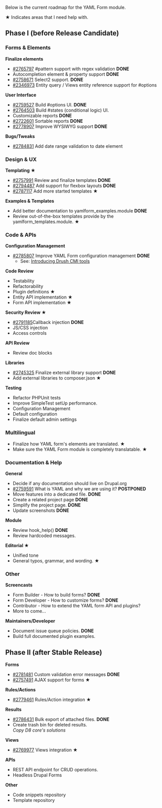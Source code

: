 Below is the current roadmap for the YAML Form module.

★ Indicates areas that I need help with. 

Phase I (before Release Candidate)
----------------------------------

### Forms & Elements 

**Finalize elements**

- [#2765797](https://www.drupal.org/node/2765797) 
  \#pattern support with regex validation **DONE** 
- Autocompletion element & property support **DONE**
- [#2758671](https://www.drupal.org/node/2758671) 
  Select2 support. **DONE**
- [#2346973](https://www.drupal.org/node/2346973) 
  Entity query / Views entity reference support for #options 

**User Interface**

- [#2759527](https://www.drupal.org/node/2759527) 
  Build #options UI. **DONE** 
- [#2764503](https://www.drupal.org/node/2764503) 
  Build #states (conditional logic) UI. 
- Customizable reports **DONE**
- [#2722601](https://www.drupal.org/node/2722601)
  Sortable reports **DONE**
- [#2778907](https://www.drupal.org/node/2778907)
  Improve WYSIWYG support **DONE**

**Bugs/Tweaks**

- [#2784831](https://www.drupal.org/node/2784831)
  Add date range validation to date element

### Design & UX 

**Templating ★**

- [#2757991](https://www.drupal.org/node/2757991)
  Review and finalize templates  **DONE**
- [#2794487](https://www.drupal.org/node/2794487) 
  Add support for flexbox layouts **DONE**
- [#2787117](https://www.drupal.org/node/2787117)
  Add more started templates ★
  
**Examples & Templates**

- Add better documentation to yamlform_examples.module **DONE**
- Review out-of-the-box templates provide by the yamlform_templates.module. ★ 

### Code & APIs 

**Configuration Management**

- [#2785807](https://www.drupal.org/node/2785807) 
  Improve YAML Form configuration management **DONE**
    - See: [Introducing Drush CMI tools](https://www.previousnext.com.au/blog/introducing-drush-cmi-tools)

**Code Review**

- Testability
- Refactorability
- Plugin definitions ★
- Entity API implementation ★
- Form API implementation ★

**Security Review ★**

- [#2791185](https://www.drupal.org/node/2791185)Callback injection **DONE**
- JS/CSS injection
- Access controls

**API Review**

- Review doc blocks

**Libraries**

- [#2745325](https://www.drupal.org/node/2745325)
  Finalize external library support **DONE**
- Add external libraries to composer.json ★

**Testing**

- Refactor PHPUnit tests
- Improve SimpleTest setUp performance.
- Configuration Management
- Default configuration
- Finalize default admin settings

### Multilingual 

- Finalize how YAML form's elements are translated. ★
- Make sure the YAML Form module is completely translatable. ★

### Documentation & Help 

**General**

- Decide if any documentation should live on Drupal.org
- [#2759591](https://www.drupal.org/node/2759591)
  What is YAML and why we are using it? **POSTPONED**
- Move features into a dedicated file. **DONE**
- Create a related project page **DONE**
- Simplify the project page. **DONE**
- Update screenshots **DONE**

**Module**

- Review hook_help() **DONE**
- Review hardcoded messages.

**Editorial ★**

- Unified tone
- General typos, grammar, and wording. ★

### Other 

**Screencasts**

- Form Builder - How to build forms? **DONE**
- Form Developer - How to customize forms? **DONE**
- Contributor - How to extend the YAML form API and plugins?
- More to come...

**Maintainers/Developer**

- Document issue queue policies. **DONE**
- Build full documented plugin examples.


Phase II (after Stable Release)
-------------------------------

**Forms**

- [#2781481](https://www.drupal.org/node/2781481)
  Custom validation error messages **DONE**
- [#2757491](https://www.drupal.org/node/2757491) 
  AJAX support for forms ★ 

**Rules/Actions**

- [#2779461](https://www.drupal.org/node/2779461) 
  Rules/Action integration ★

**Results**

- [#2786431](https://www.drupal.org/node/2786431)
  Bulk export of attached files. **DONE**
- Create trash bin for deleted results.   
  _Copy D8 core's solutions_ 

**Views**

- [#2769977](https://www.drupal.org/node/2769977) 
  Views integration ★

**APIs** 

- REST API endpoint for CRUD operations.
- Headless Drupal Forms

**Other** 

- Code snippets repository
- Template repository
